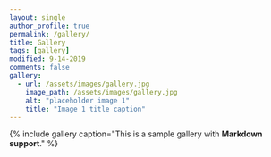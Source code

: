 ```yaml
---
layout: single
author_profile: true
permalink: /gallery/
title: Gallery
tags: [gallery]
modified: 9-14-2019
comments: false
gallery:
  - url: /assets/images/gallery.jpg
    image_path: /assets/images/gallery.jpg
    alt: "placeholder image 1"
    title: "Image 1 title caption"  
---
```


{% include gallery caption="This is a sample gallery with **Markdown support**." %}

